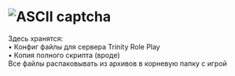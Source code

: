 # ![ASCII captcha](https://i.yapx.cc/V6SzX.png)
Здесь хранятся:  
• Конфиг файлы для сервера Trinity Role Play  
• Копия полного скрипта (вроде)  
Все файлы распаковывать из архивов в корневую папку с игрой
